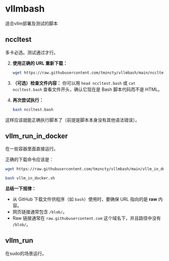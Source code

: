 # vllmbash
适合vllm部署及测试的脚本
## nccltest
多卡必选。测试通过才行。


2.  **使用正确的 URL 重新下载：**
    ```bash
    wget https://raw.githubusercontent.com/tmzncty/vllmbash/main/nccltest.bash
    ```

3.  **（可选）检查文件内容：** 你可以用 `head nccltest.bash` 或 `cat nccltest.bash` 查看文件开头，确认它现在是 Bash 脚本代码而不是 HTML。

4.  **再次尝试执行：**
    ```bash
    bash nccltest.bash
    ```

这样应该就能正确执行脚本了（前提是脚本本身没有其他语法错误）。

## vllm_run_in_docker
在一些容器里面直接运行。


正确的下载命令应该是：
```bash
wget https://raw.githubusercontent.com/tmzncty/vllmbash/main/vllm_in_docker.sh
```


```bash
bash vllm_in_docker.sh
```
**总结一下规律：**
* 从 GitHub 下载文件供程序（如 `bash`）使用时，要确保 URL 指向的是 **raw** 内容。
* 网页链接通常包含 `/blob/`。
* Raw 链接通常在 `raw.githubusercontent.com` 这个域名下，并且路径中没有 `/blob/`。
## vllm_run
在sudo的场景运行。
